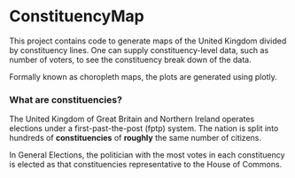 # ConstituencyMap
This project contains code to generate maps of the United Kingdom divided by constituency lines. One can supply constituency-level data, 
such as number of voters, to see the constituency break down of the data.

Formally known as choropleth maps, the plots are generated using plotly.

### What are constituencies?
The United Kingdom of Great Britain and Northern Ireland operates elections under a first-past-the-post (fptp) system.
The nation is split into hundreds of **constituencies** of **roughly** the same number of citizens. 

In General Elections, the politician with the most votes in each constituency is elected as that constituencies representative to the House of Commons.
